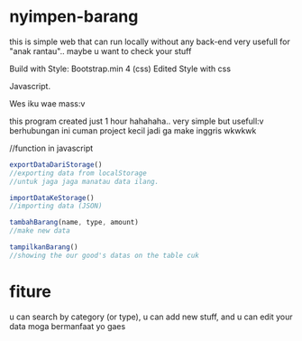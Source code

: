 # nyimpen-barang
this is simple web that can run locally without any back-end
very usefull for "anak rantau".. maybe u want to check your stuff

Build with
Style: Bootstrap.min 4 (css)
Edited Style with css

Javascript.

Wes iku wae mass:v

this program created just 1 hour hahahaha.. very simple but usefull:v
berhubungan ini cuman project kecil jadi ga make inggris wkwkwk


//function in javascript
```js
exportDataDariStorage()
//exporting data from localStorage
//untuk jaga jaga manatau data ilang.

importDataKeStorage()
//importing data (JSON)

tambahBarang(name, type, amount)
//make new data

tampilkanBarang()
//showing the our good's datas on the table cuk

```

# fiture
u can search by category (or type), 
u can add new stuff, and u can edit your data 
moga bermanfaat yo gaes
